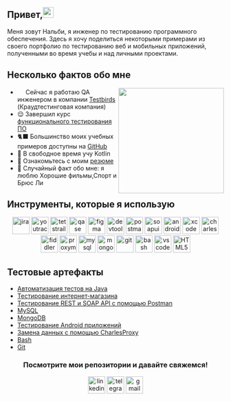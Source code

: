 <h2>Привет,<img src="https://em-content.zobj.net/source/microsoft-teams/363/lady-beetle_1f41e.png" height="25" ></h2>
<p>Меня зовут Нальби, я инженер по тестированию программного обеспечения. Здесь я хочу поделиться некоторыми примерами из своего портфолио по тестированию веб и мобильных приложений, полученными во время учебы и над личными проектами.</p>

<h2>Несколько фактов обо мне</h2>
<img align="right" src="https://i.pinimg.com/originals/d2/12/ce/d212ce4c95954faf7427fbe941a554f8.gif" height="245">
<ul>
<li> <img src="https://seeklogo.com/images/I/ivi-logo-DBB3F958F7-seeklogo.com.png" height="15" ></h2> Сейчас я работаю QA инженером в компании <a href="https://nest.testbirds.com">Testbirds</a> (Краудтестинговая компания)</li>
<li> 😌 Завершил курс <a href="https://drive.google.com/file/d/1X_qct9ZZ9OFw0f68RcEdED_Jc0qPHBll/view?usp=sharing">функционального тестирования ПО</a></li>
<li> 🐈‍⬛ Большинство моих учебных примеров доступны на <a href="https://github.com/nalbilee">GitHub</a></li>
<li> 📖 В свободное время учу Kotlin</li>
<li>📙 Ознакомьтесь с моим <a href="https://drive.google.com/file/d/1I_y16I7tbs4byHIkT7mLTpgRUEbiVw_D/view?usp=sharing">резюме</a></li>
<li>🧣 Случайный факт обо мне: я люблю Хорошие фильмы,Спорт и Брюс Ли </li></ul>
<h2>Инструменты, которые я использую</h2>
<p align="center">
<img src="https://cdn.jsdelivr.net/gh/devicons/devicon/icons/jira/jira-original.svg" title="jira" alt="jira" width="40" height="40"/>
<img src="https://upload.wikimedia.org/wikipedia/commons/thumb/8/8d/YouTrack_Icon.svg/1024px-YouTrack_Icon.svg.png?20200803082248" title="youtrack" alt="youtrack" width="40" height="40"/>
<img src="https://codahosted.io/packs/21236/unversioned/assets/LOGO/ba1091c59bab89cd2fd0f289622731fe16113d7b00905abe64759c313a4b73b76c1b0426076ed76cb74752234c734131df46992d5b8b48fc13e264240e4f7119f736cfeb64df36ded54b5cbf6198b9cadedf18dd0cac5c7dbcd16e6336c29363cd1292ba" title="testrail" alt="tetstrail" width="40" height="40"/>
<img src="https://luna1.co/eb0187.png" title="qase" alt="qase" width="40" height="40"/>
<img src="https://cdn.jsdelivr.net/gh/devicons/devicon/icons/figma/figma-original.svg" title="figma" alt="figma" width="40" height="40"/>
<img src="https://d33wubrfki0l68.cloudfront.net/38b5c953a4667366685d55db55d057c86db1fc54/a0fdc/static/acae6b24d940347661ca901ea07f47c1/chrome-dev-logo-icon.png" title="devtools" alt="devtools" width="40" height="40"/>
<img src="https://www.svgrepo.com/show/354202/postman-icon.svg" title="postman" alt="postman" width="40" height="40"/>
<img src="https://encrypted-tbn0.gstatic.com/images?q=tbn:ANd9GcTDLj-17hLuPse4K5lo4VLNFRn89rjLSB-KKIZMdNjB0Q&s" title="soapui" alt="soapui" width="40" height="40"/>
 <img src="https://cdn.jsdelivr.net/gh/devicons/devicon/icons/androidstudio/androidstudio-original.svg" title="android-studio" alt="android-studio" width="40" height="40"/>
<img src="https://cdn.jsdelivr.net/gh/devicons/devicon/icons/xcode/xcode-original.svg" title="xcode" alt="xcode" width="40" height="40"/>
<img src="https://cdn.icon-icons.com/icons2/3053/PNG/512/charles_proxy_macos_bigsur_icon_190302.png" title="charles-proxy" alt="charles-proxy" width="40" height="40"/>
<img src="https://www.megaleechers.com/storage/Fiddler-Everywhere-Icon.png" title="fiddler" alt="fiddler" width="40" height="40"/>
<img src="https://ph-files.imgix.net/f1aba60e-b071-4afd-bde6-7c123853a3ae.png?auto=format" title="proxyman" alt="proxyman" width="40" height="40"/>
<img src="https://cdn.jsdelivr.net/gh/devicons/devicon/icons/mysql/mysql-original.svg" title="mysql" alt="mysql" width="40" height="40"/>
<img src="https://cdn.jsdelivr.net/gh/devicons/devicon/icons/mongodb/mongodb-original.svg" title="mongodb" alt="mongodb" width="40" height="40"/>
<img src="https://cdn.jsdelivr.net/gh/devicons/devicon/icons/git/git-original.svg" title="git" alt="git" width="40" height="40"/>
<img src="https://upload.wikimedia.org/wikipedia/commons/thumb/4/4b/Bash_Logo_Colored.svg/1024px-Bash_Logo_Colored.svg.png?20180723054350" title="bash" alt="bash" width="40" height="40"/>
<img src="https://cdn.jsdelivr.net/gh/devicons/devicon/icons/vscode/vscode-original.svg" title="vscode" alt="vscode" width="40" height="40"/>
<img src="https://cdn-icons-png.flaticon.com/512/919/919827.png" title="HTML5" alt="HTML5" width="40" height="40"/>
</p>
<h2>Тестовые артефакты</h2>
<p> 
 <ul>
  <li>  <a href="https://github.com/nalbilee/JavaTestAutomation/tree/master">Автоматизация тестов на Java</a>  </li>
<li>  <a href="https://github.com/nalbilee/web_testing">Тестирование интернет-магазина</a>  </li>
<li>  <a href="https://github.com/nalbilee/api_testing">Тестирование REST и SOAP API с помощью Postman</a>   </li>
<li> <a href="https://github.com/nalbilee/sql">MySQL</a>   </li>
<li>  <a href="https://github.com/nalbilee/mongodb">MongoDB</a>  </li>
<li>  <a href="https://github.com/nalbilee/mobile_testing">Тестирование Android приложений</a>   </li>
<li> <a href="https://github.com/nalbilee/charlesproxy">Замена данных с помощью CharlesProxy</a>  </li>
<li> <a href="https://github.com/nalbilee/bash">Bash</a>  </li>
<li> <a href="https://github.com/nalbilee/git">Git</a> </li>
</ul>
</p>
<h3 align="center">Посмотрите мои репозитории и давайте свяжемся!</h3>
<p align="center">
<a href= "https://www.linkedin.com/in/nalbi-matsov-750545334/"><img src="https://img.icons8.com/?size=512&id=13930&format=png" width="40" height="40" alt="linkedin"/></a>
<a href= "https://t.me/Nalbi_Matsov"><img src="https://img.icons8.com/?size=512&id=63306&format=png" width="40" height="40" alt="telegram"/></a>
<a href= "mailto:nalbimatsov@gmail.com"><img src="https://img.icons8.com/?size=512&id=P7UIlhbpWzZm&format=png" width="40" height="40" alt="gmail"/></a>
</p>
